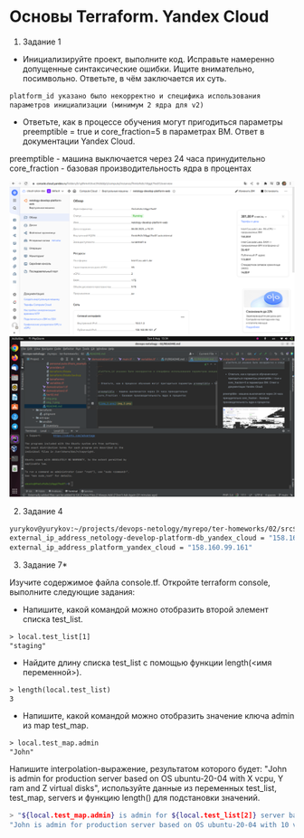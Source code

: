# Основы Terraform. Yandex Cloud

1. Задание 1

- Инициализируйте проект, выполните код. Исправьте намеренно допущенные синтаксические ошибки. Ищите внимательно, посимвольно. Ответьте, в чём заключается их суть.

```
platform_id указано было некорректно и специфика использования параметров инициализации (минимум 2 ядра для v2)
```

- Ответьте, как в процессе обучения могут пригодиться параметры preemptible = true и core_fraction=5 в параметрах ВМ. Ответ в документации Yandex Cloud.

preemptible - машина выключается через 24 часа принудительно
core_fraction - базовая производительность ядра в процентах

![img_1.png](img_1.png)
![img_2.png](img_2.png)

2. Задание 4

```bash
yurykov@yurykov:~/projects/devops-netology/myrepo/ter-homeworks/02/src$ terraform output
external_ip_address_netology-develop-platform-db_yandex_cloud = "158.160.50.127"
external_ip_address_platform_yandex_cloud = "158.160.99.161"
```
3. Задание 7*

Изучите содержимое файла console.tf. Откройте terraform console, выполните следующие задания:

- Напишите, какой командой можно отобразить второй элемент списка test_list.

```
> local.test_list[1]
"staging"
```

- Найдите длину списка test_list с помощью функции length(<имя переменной>).

 ```
> length(local.test_list)
3

 ```

- Напишите, какой командой можно отобразить значение ключа admin из map test_map.

```
> local.test_map.admin
"John"
```

Напишите interpolation-выражение, результатом которого будет: "John is admin for production server based on OS ubuntu-20-04 with X vcpu, Y ram and Z virtual disks", используйте данные из переменных test_list, test_map, servers и функцию length() для подстановки значений.

```bash
> "${local.test_map.admin} is admin for ${local.test_list[2]} server based on OS ${local.servers.production.image} with ${local.servers.production.cpu} vcpu, ${local.servers.production.ram} ram and ${length(local.servers.production.disks)} virtual disks"
"John is admin for production server based on OS ubuntu-20-04 with 10 vcpu, 40 ram and 4 virtual disks"
```